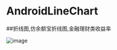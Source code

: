 # AndroidLineChart


##折线图,仿余额宝折线图,金融理财类收益率


 ![image](https://github.com/lpy19930103/AndroidLineChart/blob/master/linechart.png)
